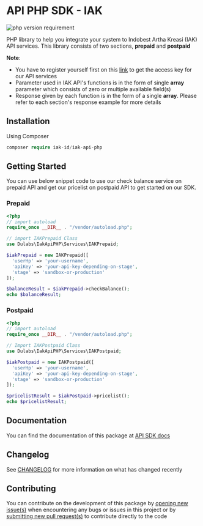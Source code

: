 # API PHP SDK - IAK
![php version requirement](https://img.shields.io/badge/php%20version-%3E=%205.6-red)

PHP library to help you integrate your system to Indobest Artha Kreasi (IAK) API services. This library consists of two sections, **prepaid** and **postpaid**

**Note**: 
- You have to register yourself first on this [link](https://iak.id) to get the access key for our API services
- Parameter used in IAK API's functions is in the form of single **array** parameter which consists of zero or multiple available field(s)
- Response given by each function is in the form of a single **array**. Please refer to each section's response example for more details

## Installation
Using Composer

```php
composer require iak-id/iak-api-php
```

## Getting Started
You can use below snippet code to use our check balance service on prepaid API and get our pricelist on postpaid API to get started on our SDK.

### Prepaid

```php
<?php
// import autoload
require_once __DIR__ . "/vendor/autoload.php";

// import IAKPrepaid Class
use Dulabs\IakApiPHP\Services\IAKPrepaid;

$iakPrepaid = new IAKPrepaid([
  'userHp' => 'your-username',
  'apiKey' => 'your-api-key-depending-on-stage',
  'stage' => 'sandbox-or-production'
]);

$balanceResult = $iakPrepaid->checkBalance();
echo $balanceResult;
```

### Postpaid
```php
<?php
// import autoload
require_once __DIR__ . "/vendor/autoload.php";

// Import IAKPostpaid Class
use Dulabs\IakApiPHP\Services\IAKPostpaid;

$iakPostpaid = new IAKPostpaid([
  'userHp' => 'your-username',
  'apiKey' => 'your-api-key-depending-on-stage',
  'stage' => 'sandbox-or-production'
]);

$pricelistResult = $iakPostpaid->pricelist();
echo $pricelistResult;

```

## Documentation
You can find the documentation of this package at [API SDK docs](https://api.iak.id/docs/sdk/docs/php/introduction.md)


## Changelog
See [CHANGELOG](https://api.iak.id/docs/sdk/docs/php/changelog.md) for more information on what has changed recently


## Contributing
You can contribute on the development of this package by [opening new issue(s)](https://github.com/iak-id/iak-api-php/issues) when encountering any bugs or issues in this project or by [submitting new pull request(s)](https://github.com/iak-id/iak-api-php/pulls) to contribute directly to the code
